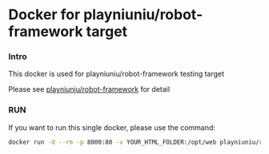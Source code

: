 # Docker for playniuniu/robot-framework target

### Intro

This docker is used for playniuniu/robot-framework testing target

Please see [playniuniu/robot-framework](https://github.com/playniuniu/docker-robot-framework) for detail

### RUN

If you want to run this single docker, please use the command:

```bash
docker run -d --rm -p 8000:80 -v YOUR_HTML_FOLDER:/opt/web playniuniu/robot-target
```

